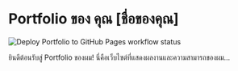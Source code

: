 # Portfolio ของ คุณ [ชื่อของคุณ]

![Deploy Portfolio to GitHub Pages workflow status](https://github.com/simonepepe8/Simple-portfolio/.github/workflows/deploy.yml/badge.svg)

ยินดีต้อนรับสู่ Portfolio ของผม! นี่คือเว็บไซต์ที่แสดงผลงานและความสามารถของผม...
